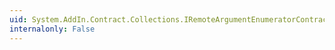 ```yaml
---
uid: System.AddIn.Contract.Collections.IRemoteArgumentEnumeratorContract.GetCurrent
internalonly: False
---
```


